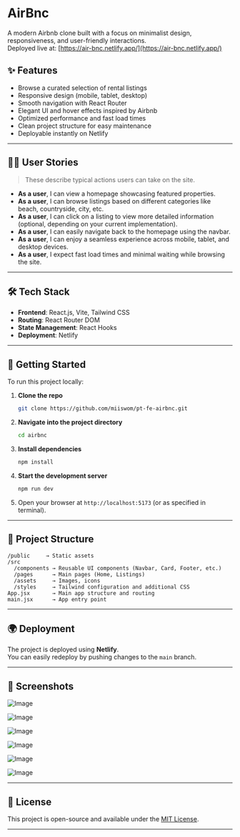 # AirBnc

A modern Airbnb clone built with a focus on minimalist design, responsiveness, and user-friendly interactions.  
Deployed live at: [https://air-bnc.netlify.app/](https://air-bnc.netlify.app/)

## ✨ Features

- Browse a curated selection of rental listings
- Responsive design (mobile, tablet, desktop)
- Smooth navigation with React Router
- Elegant UI and hover effects inspired by Airbnb
- Optimized performance and fast load times
- Clean project structure for easy maintenance
- Deployable instantly on Netlify

---

## 🧑‍💻 User Stories

> These describe typical actions users can take on the site.

- **As a user**, I can view a homepage showcasing featured properties.
- **As a user**, I can browse listings based on different categories like beach, countryside, city, etc.
- **As a user**, I can click on a listing to view more detailed information (optional, depending on your current implementation).
- **As a user**, I can easily navigate back to the homepage using the navbar.
- **As a user**, I can enjoy a seamless experience across mobile, tablet, and desktop devices.
- **As a user**, I expect fast load times and minimal waiting while browsing the site.

---

## 🛠 Tech Stack

- **Frontend**: React.js, Vite, Tailwind CSS
- **Routing**: React Router DOM
- **State Management**: React Hooks
- **Deployment**: Netlify

---

## 🚀 Getting Started

To run this project locally:

1. **Clone the repo**
   ```bash
   git clone https://github.com/miiswom/pt-fe-airbnc.git
   ```
2. **Navigate into the project directory**
   ```bash
   cd airbnc
   ```
3. **Install dependencies**
   ```bash
   npm install
   ```
4. **Start the development server**
   ```bash
   npm run dev
   ```
5. Open your browser at `http://localhost:5173` (or as specified in terminal).

---

## 📁 Project Structure

```
/public     → Static assets
/src
  /components → Reusable UI components (Navbar, Card, Footer, etc.)
  /pages      → Main pages (Home, Listings)
  /assets     → Images, icons
  /styles     → Tailwind configuration and additional CSS
App.jsx       → Main app structure and routing
main.jsx      → App entry point
```

---

## 🌍 Deployment

The project is deployed using **Netlify**.  
You can easily redeploy by pushing changes to the `main` branch.

---

## 📸 Screenshots

![Image](https://github.com/user-attachments/assets/3aa7ef0e-c3ab-4b23-b14f-5c006d11bbd9)

![Image](https://github.com/user-attachments/assets/1903b2af-5de8-43fa-b7b1-38b7e61c94d1)

![Image](https://github.com/user-attachments/assets/02af1168-04e4-4361-b816-84a40d401af9)

![Image](https://github.com/user-attachments/assets/ffa96530-681e-4b9a-9833-61c20713b08f)

![Image](https://github.com/user-attachments/assets/6065c1b3-52ab-4cb6-b1f0-4b8193b938a1)

![Image](https://github.com/user-attachments/assets/a3b40265-ccfe-47d6-9c6d-ecff9f95b629)

---

## 📄 License

This project is open-source and available under the [MIT License](LICENSE).

---